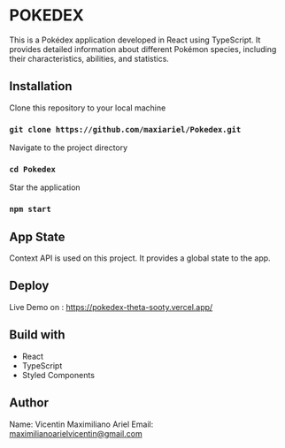 # POKEDEX

This is a Pokédex application developed in React using TypeScript. It provides detailed information about different Pokémon species, including their characteristics, abilities, and statistics.

## Installation

Clone this repository to your local machine

### `git clone https://github.com/maxiariel/Pokedex.git`

Navigate to the project directory

### `cd Pokedex`

Star the application

### `npm start`

## App State 

Context API is used on this project. It provides a global state to the app.

## Deploy

Live Demo on : https://pokedex-theta-sooty.vercel.app/

## Build with 

* React
* TypeScript
* Styled Components


## Author 

Name: Vicentin Maximiliano Ariel
Email: maximilianoarielvicentin@gmail.com




